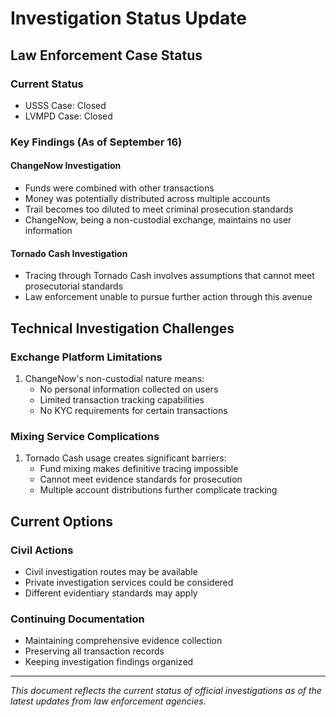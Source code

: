 # Investigation Status Update

## Law Enforcement Case Status

### Current Status
- USSS Case: Closed
- LVMPD Case: Closed

### Key Findings (As of September 16)

#### ChangeNow Investigation
- Funds were combined with other transactions
- Money was potentially distributed across multiple accounts
- Trail becomes too diluted to meet criminal prosecution standards
- ChangeNow, being a non-custodial exchange, maintains no user information

#### Tornado Cash Investigation
- Tracing through Tornado Cash involves assumptions that cannot meet prosecutorial standards
- Law enforcement unable to pursue further action through this avenue

## Technical Investigation Challenges

### Exchange Platform Limitations
1. ChangeNow's non-custodial nature means:
   - No personal information collected on users
   - Limited transaction tracking capabilities
   - No KYC requirements for certain transactions

### Mixing Service Complications
1. Tornado Cash usage creates significant barriers:
   - Fund mixing makes definitive tracing impossible
   - Cannot meet evidence standards for prosecution
   - Multiple account distributions further complicate tracking

## Current Options

### Civil Actions
- Civil investigation routes may be available
- Private investigation services could be considered
- Different evidentiary standards may apply

### Continuing Documentation
- Maintaining comprehensive evidence collection
- Preserving all transaction records
- Keeping investigation findings organized

---

*This document reflects the current status of official investigations as of the latest updates from law enforcement agencies.*